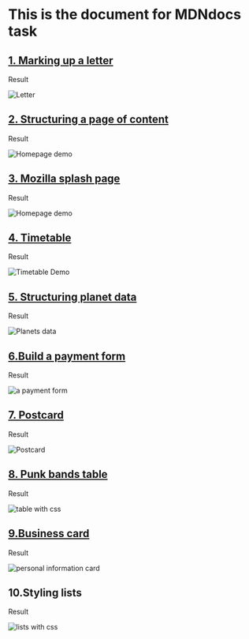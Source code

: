 # This is the document for MDNdocs task
<h2><a href="https://developer.mozilla.org/en-US/docs/Learn/HTML/Introduction_to_HTML/Marking_up_a_letter">1. Marking up a letter</a></h2>
 <p>Result</p>
 <img src="01.Marking up a letter/LetterDemo.png" alt="Letter">

<h2><a href="https://developer.mozilla.org/en-US/docs/Learn/HTML/Introduction_to_HTML/Structuring_a_page_of_content">2. Structuring a page of content
</a></h2>
 <p>Result</p>
<img src="02.Structuring a page of content/Homepage.png" alt="Homepage demo">

<h2><a href="https://developer.mozilla.org/en-US/docs/Learn/HTML/Multimedia_and_embedding/Mozilla_splash_page">3. Mozilla splash page
</a></h2>
 <p>Result</p>
<img src="03.Mozilla splash page/homepageDemo.png" alt="Homepage demo">


<h2><a href="https://developer.mozilla.org/en-US/docs/Learn/HTML/Tables/Basics">4. Timetable
</a></h2>
 <p>Result</p>
<img src="04.Timetable/TimetableDemo.png" alt="Timetable Demo">


<h2><a href="https://developer.mozilla.org/en-US/docs/Learn/HTML/Tables/Structuring_planet_data">5. Structuring planet data
</a></h2>
 <p>Result</p>
<img src="05.Structuring planet data/PlanetsDemo.png" alt="Planets data">



<h2><a href="https://developer.mozilla.org/en-US/docs/Learn/HTML/Forms/How_to_structure_an_HTML_form">6.Build a payment form
</a></h2>
 <p>Result</p>
<img src="06.Build a payment form/Demo.png" alt="a payment form">

<h2><a href="https://developer.mozilla.org/zh-CN/docs/Learn/HTML/Forms/Styling_HTML_forms">7. Postcard
</a></h2>
 <p>Result</p>
<img src="07.Postcard/screenshot.png" alt="Postcard">

<h2><a href="https://developer.mozilla.org/en-US/docs/Learn/CSS/Building_blocks/Styling_tables">8. Punk bands table
</a></h2>
 <p>Result</p>
<img src="08.Punk bands table/table-with-caption.png" alt="table with css">

<h2><a href="https://developer.mozilla.org/en-US/docs/Learn/CSS/Building_blocks/Fundamental_CSS_comprehension">9.Business card
</a></h2>
 <p>Result</p>
<img src="09.Business card/card.png" alt="personal information card">

<h2>10.Styling lists</h2>
 <p>Result</p>
<img src="10.Styling lists/demo.png" alt="lists with css">
